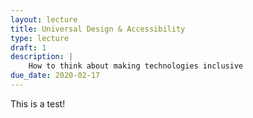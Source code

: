 ```yaml
---
layout: lecture
title: Universal Design & Accessibility
type: lecture
draft: 1
description: |
    How to think about making technologies inclusive
due_date: 2020-02-17
---
```


This is a test!